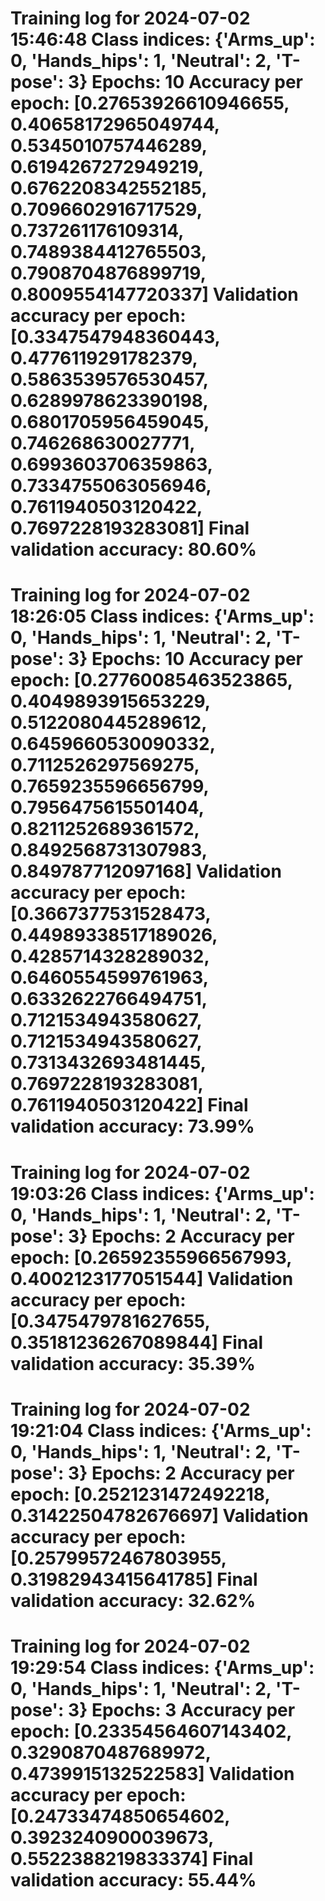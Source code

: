 Training log for 2024-07-02 15:46:48
Class indices: {'Arms_up': 0, 'Hands_hips': 1, 'Neutral': 2, 'T-pose': 3}
Epochs: 10
Accuracy per epoch: [0.27653926610946655, 0.40658172965049744, 0.5345010757446289, 0.6194267272949219, 0.6762208342552185, 0.7096602916717529, 0.737261176109314, 0.7489384412765503, 0.7908704876899719, 0.8009554147720337]
Validation accuracy per epoch: [0.3347547948360443, 0.4776119291782379, 0.5863539576530457, 0.6289978623390198, 0.6801705956459045, 0.746268630027771, 0.6993603706359863, 0.7334755063056946, 0.7611940503120422, 0.7697228193283081]
Final validation accuracy: 80.60%
==================================================

Training log for 2024-07-02 18:26:05
Class indices: {'Arms_up': 0, 'Hands_hips': 1, 'Neutral': 2, 'T-pose': 3}
Epochs: 10
Accuracy per epoch: [0.27760085463523865, 0.4049893915653229, 0.5122080445289612, 0.6459660530090332, 0.7112526297569275, 0.7659235596656799, 0.7956475615501404, 0.8211252689361572, 0.8492568731307983, 0.849787712097168]
Validation accuracy per epoch: [0.3667377531528473, 0.44989338517189026, 0.4285714328289032, 0.6460554599761963, 0.6332622766494751, 0.7121534943580627, 0.7121534943580627, 0.7313432693481445, 0.7697228193283081, 0.7611940503120422]
Final validation accuracy: 73.99%
==================================================

Training log for 2024-07-02 19:03:26
Class indices: {'Arms_up': 0, 'Hands_hips': 1, 'Neutral': 2, 'T-pose': 3}
Epochs: 2
Accuracy per epoch: [0.26592355966567993, 0.4002123177051544]
Validation accuracy per epoch: [0.3475479781627655, 0.35181236267089844]
Final validation accuracy: 35.39%
==================================================

Training log for 2024-07-02 19:21:04
Class indices: {'Arms_up': 0, 'Hands_hips': 1, 'Neutral': 2, 'T-pose': 3}
Epochs: 2
Accuracy per epoch: [0.2521231472492218, 0.31422504782676697]
Validation accuracy per epoch: [0.25799572467803955, 0.31982943415641785]
Final validation accuracy: 32.62%
==================================================

Training log for 2024-07-02 19:29:54
Class indices: {'Arms_up': 0, 'Hands_hips': 1, 'Neutral': 2, 'T-pose': 3}
Epochs: 3
Accuracy per epoch: [0.23354564607143402, 0.3290870487689972, 0.4739915132522583]
Validation accuracy per epoch: [0.24733474850654602, 0.3923240900039673, 0.5522388219833374]
Final validation accuracy: 55.44%
==================================================

